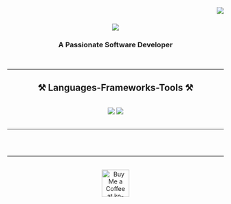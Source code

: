 <img align="right" src="https://visitor-badge.laobi.icu/badge?page_id=salesp07.salesp07" />

<h1 align="center">
    <img src="https://readme-typing-svg.herokuapp.com/?font=Righteous&size=35&center=true&vCenter=true&width=500&height=70&duration=4000&lines=Hi+There!+👋;+I'm+Zaid+Qassim!;" />
</h1>

<h3 align="center">A Passionate Software Developer </h3>

<br/>


 <hr/>
 
<h2 align="center">⚒️ Languages-Frameworks-Tools ⚒️</h2>
<br/>
<div align="center">
    <img src="https://skillicons.dev/icons?i=flutter,nodejs,python,swift,react,mongodb,firebase,javascript,bootstrap,html,css,vscode,github,figma,tailwind,git,r" />
    <img src="https://skillicons.dev/icons?i=typescript,express,c#,c,java,nextjs,mysql,flask,djanco,kotlin,vuejs,mysql" /><br>
</div>

<br/>
<hr/>





<br/><br/>

<hr/>

<br/>

<div align="center">
<a href='https://ko-fi.com/V7V4RAK9C' target='_blank'><img height='64' style='border:0px;height:64px;' src='https://storage.ko-fi.com/cdn/kofi1.png?v=3' border='0' alt='Buy Me a Coffee at ko-fi.com' /></a>
</div>

<br/>
